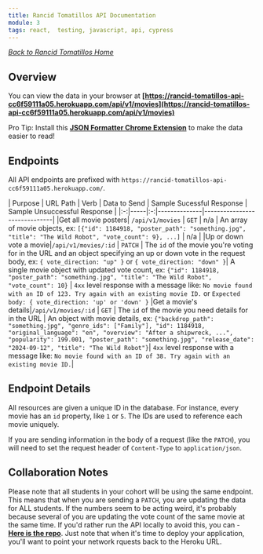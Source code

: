 ```yaml
---
title: Rancid Tomatillos API Documentation
module: 3
tags: react,  testing, javascript, api, cypress
---
```


_[Back to Rancid Tomatillos Home](./index)_

## Overview

You can view the data in your browser at **[https://rancid-tomatillos-api-cc6f59111a05.herokuapp.com/api/v1/movies](https://rancid-tomatillos-api-cc6f59111a05.herokuapp.com/api/v1/movies)**

Pro Tip: Install this **[JSON Formatter Chrome Extension](https://chromewebstore.google.com/detail/bcjindcccaagfpapjjmafapmmgkkhgoa?hl=en)** to make the data easier to read!

## Endpoints

All API endpoints are prefixed with `https://rancid-tomatillos-api-cc6f59111a05.herokuapp.com/`.

| Purpose | URL Path | Verb | Data to Send | Sample Sucessful Response | Sample Unsuccessful Response |
|:-:|-----|:-:|--------------|------------------------------|
|Get all movie posters| `/api/v1/movies` | `GET` | n/a | An array of movie objects, ex: `[{"id": 1184918, "poster_path": "something.jpg", "title": "The Wild Robot", "vote_count": 9}, ...]` | n/a |
|Up or down vote a movie|`/api/v1/movies/:id` | `PATCH` | The `id` of the movie you're voting for in the URL and an object specifying an up or down vote in the request body, ex: `{ vote_direction: "up" }` or `{ vote_direction: "down" }`| A single movie object with updated vote count, ex: `{"id": 1184918, "poster_path": "something.jpg", "title": "The Wild Robot", "vote_count": 10}` | `4xx` level response with a message like: `No movie found with an ID of 123. Try again with an existing movie ID.` or `Expected body: { vote_direction: 'up' or 'down' }`
|Get a movie's details|`/api/v1/movies/:id` | `GET` | The `id` of the movie you need details for in the URL | An object with movie details, ex: `{"backdrop_path": "something.jpg", "genre_ids": ["Family"], "id": 1184918, "original_language": "en", "overview": "After a shipwreck, ...", "popularity": 199.001, "poster_path": "something.jpg", "release_date": "2024-09-12", "title": "The Wild Robot"}`| `4xx` level response with a message like: `No movie found with an ID of 38. Try again with an existing movie ID.`| 

## Endpoint Details

All resources are given a unique ID in the database. For instance, every movie has an `id` property, like `1` or `5`. The IDs are used to reference each movie uniquely.  

If you are sending information in the body of a request (like the `PATCH`), you will need to set the request header of `Content-Type` to `application/json`.

## Collaboration Notes

Please note that all students in your cohort will be using the same endpoint. This means that when you are sending a `PATCH`, you are updating the data for ALL students. If the numbers seem to be acting weird, it's probably because several of you are updating the vote count of the same movie at the same time. If you'd rather run the API locally to avoid this, you can - **[Here is the repo](https://github.com/turingschool-examples/rancid-tomatillos-api/)**. Just note that when it's time to deploy your application, you'll want to point your network rquests back to the Heroku URL.